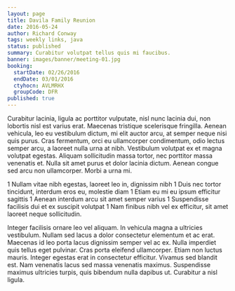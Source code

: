 ```yaml
---
layout: page
title: Davila Family Reunion
date: 2016-05-24
author: Richard Conway
tags: weekly links, java
status: published
summary: Curabitur volutpat tellus quis mi faucibus.
banner: images/banner/meeting-01.jpg
booking:
  startDate: 02/26/2016
  endDate: 03/01/2016
  ctyhocn: AVLMRHX
  groupCode: DFR
published: true
---
```

Curabitur lacinia, ligula ac porttitor vulputate, nisl nunc lacinia dui, non lobortis nisl est varius erat. Maecenas tristique scelerisque fringilla. Aenean vehicula, leo eu vestibulum dictum, mi elit auctor arcu, at semper neque nisi quis purus. Cras fermentum, orci eu ullamcorper condimentum, odio lectus semper arcu, a laoreet nulla urna at nibh. Vestibulum volutpat ex et magna volutpat egestas. Aliquam sollicitudin massa tortor, nec porttitor massa venenatis et. Nulla sit amet purus et dolor lacinia dictum. Aenean congue sed arcu non ullamcorper. Morbi a urna mi.

1 Nullam vitae nibh egestas, laoreet leo in, dignissim nibh
1 Duis nec tortor tincidunt, interdum eros eu, molestie diam
1 Etiam eu mi eu ipsum efficitur sagittis
1 Aenean interdum arcu sit amet semper varius
1 Suspendisse facilisis dui et ex suscipit volutpat
1 Nam finibus nibh vel ex efficitur, sit amet laoreet neque sollicitudin.

Integer facilisis ornare leo vel aliquam. In vehicula magna a ultricies vestibulum. Nullam sed lacus a dolor consectetur elementum et ac erat. Maecenas id leo porta lacus dignissim semper vel ac ex. Nulla imperdiet quis tellus eget pulvinar. Cras porta eleifend ullamcorper. Etiam non luctus mauris. Integer egestas erat in consectetur efficitur. Vivamus sed blandit est. Nam venenatis lacus sed massa venenatis maximus. Suspendisse maximus ultricies turpis, quis bibendum nulla dapibus ut. Curabitur a nisl ligula.
